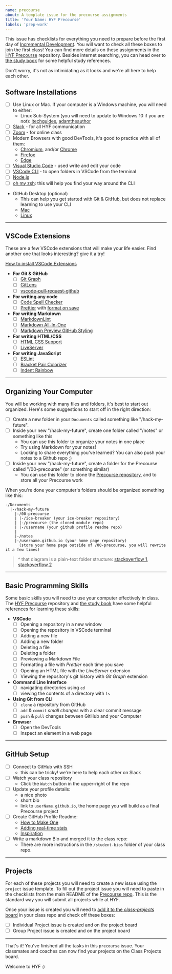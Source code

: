 ```yaml
---
name: precourse
about: A template issue for the precourse assignments
title: 'Your Name: HYF Precourse'
labels: 'prep-work'
---
```


<!--
  your class repository will have hundreds of issues by the end of HYF
  make your issue easy to find:

  - milestone: `precourse`
  - assign: yourself
-->

This issue has checklists for everything you need to prepare before the first day of [Incremental Development](https://github.com/hackyourfuturebelgium/incremental-development). You will want to check all these boxes to join the first class! You can find more details on these assignments in the [HYF Precourse](https://github.com/hackyourfuturebelgium/precourse) repository. Besides internet searching, you can head over to [the study book](https://hackyourfuture.github.io/study) for some helpful study references.

Don't worry, it's not as intimidating as it looks and we're all here to help each other.

## Software Installations

- [ ] Use Linux or Mac. If your computer is a Windows machine, you will need to either:
  - Linux Sub-System (you will need to update to Windows 10 if you are not): [itechguides](https://www.itechguides.com/windows-subsystem-for-linux/), [adamtheauthor](https://adamtheautomator.com/windows-subsystem-for-linux/)
- [ ] [Slack](https://slack.com/intl/en-be/downloads/) - for all HYF communication
- [ ] [Zoom](https://zoom.us/support/download) - for online class
- [ ] Modern Browsers with good DevTools, it's good to practice with all of them:
  - [Chromium](https://download-chromium.appspot.com/), and/or [Chrome](https://www.google.com/chrome/)
  - [Firefox](https://www.mozilla.org/en-US/firefox/developer/)
  - [Edge](https://www.microsoft.com/en-us/edge)
- [ ] [Visual Studio Code](https://code.visualstudio.com/download) - used write and edit your code
- [ ] [VSCode CLI](https://stackoverflow.com/a/39604469) - to open folders in VSCode from the terminal
- [ ] [Node.js](https://nodejs.org/en/)
- [ ] [oh my zsh](https://ohmyz.sh/): this will help you find your way around the CLI
- GitHub Desktop (optional)
  - This can help you get started with Git & GitHub, but does not replace learning to use your CLI
  - [Mac](https://desktop.github.com/)
  - [Linux](https://github.com/shiftkey/desktop#debianubuntu-distributions)

---

## VSCode Extensions

These are a few VSCode extensions that will make your life easier. Find another one that looks interesting? give it a try!

[How to install VSCode Extensions](https://www.youtube.com/watch?v=PmdbndOoKq4)

- **For Git & GitHub**
  - [ ] [Git Graph](https://marketplace.visualstudio.com/items?itemName=mhutchie.git-graph)
  - [ ] [GitLens](https://marketplace.visualstudio.com/items?itemName=eamodio.gitlens)
  - [ ] [vscode-pull-request-github](https://marketplace.visualstudio.com/items?itemName=GitHub.vscode-pull-request-github)
- **For writing any code**
  - [ ] [Code Spell Checker](https://marketplace.visualstudio.com/items?itemName=streetsidesoftware.code-spell-checker)
  - [ ] [Prettier](https://marketplace.visualstudio.com/items?itemName=esbenp.prettier-vscode#overview) with [format on save](https://www.digitalocean.com/community/tutorials/how-to-format-code-with-prettier-in-visual-studio-code#step-2-%E2%80%94-formatting-code-on-save)
- **For writing Markdown**
  - [ ] [MarkdownLint](https://marketplace.visualstudio.com/items?itemName=DavidAnson.vscode-markdownlint)
  - [ ] [Markdown All-In-One](https://marketplace.visualstudio.com/items?itemName=yzhang.markdown-all-in-one)
  - [ ] [Markdown Preview GitHub Styling](https://marketplace.visualstudio.com/items?itemName=bierner.markdown-preview-github-styles)
- **For writing HTML/CSS**
  - [ ] [HTML CSS Support](https://marketplace.visualstudio.com/items?itemName=ecmel.vscode-html-css)
  - [ ] [LiveServer](https://marketplace.visualstudio.com/items?itemName=ritwickdey.LiveServer)
- **For writing JavaScript**
  - [ ] [ESLint](https://marketplace.visualstudio.com/items?itemName=dbaeumer.vscode-eslint)
  - [ ] [Bracket Pair Colorizer](https://marketplace.visualstudio.com/items?itemName=CoenraadS.bracket-pair-colorizer)
  - [ ] [Indent Rainbow](https://marketplace.visualstudio.com/items?itemName=oderwat.indent-rainbow)

---

## Organizing Your Computer

You will be working with many files and folders, it's best to start out organized. Here's some suggestions to start off in the right direction:

- [ ] Create a new folder in your `Documents` called something like "/hack-my-future".
- [ ] Inside your new "/hack-my-future", create one folder called "/notes" or something like this
  - You can use this folder to organize your notes in one place
  - Try using Markdown for your notes!
  - Looking to share everything you've learned? You can also push your notes to a Github repo ;)
- [ ] Inside your new "/hack-my-future", create a folder for the Precourse called "/00-precourse" (or something similar)
  - You can use this folder to clone the [Precourse repository](https://github.com/hackyourfuturebelgium/precourse), and to store all your Precourse work

When you're done your computer's folders should be organized something like this:

```
-/Documents
  |-/hack-my-future
    |-/00-precourse
    | |-/ice-breaker (your ice-breaker repository)
    | |-/precourse (the cloned module repo)
    | |-/username (your github profile readme repo)
    |
    |-/notes
    |-/username.github.io (your home page repository)
      (store your home page outside of /00-precourse, you will rewrite it a few times)
```

> ^ that diagram is a plain-text folder structure: [stackoverflow 1](https://stackoverflow.com/questions/38299992/how-to-create-a-folder-directory-structure-in-plaintext-for-documentation), [stackoverflow 2](https://stackoverflow.com/questions/19699059/representing-directory-file-structure-in-markdown-syntax)

---

## Basic Programming Skills

Some basic skills you will need to use your computer effectively in class. The [HYF Precourse](https://github.com/hackyourfuturebelgium/precourse) repository and [the study book](https://hackyourfuture.github.io/study) have some helpful references for learning these skills:

- **VSCode**
  - [ ] Opening a repository in a new window
  - [ ] Opening the repository in VSCode terminal
  - [ ] Adding a new file
  - [ ] Adding a new folder
  - [ ] Deleting a file
  - [ ] Deleting a folder
  - [ ] Previewing a Markdown File
  - [ ] Formatting a file with _Prettier_ each time you save
  - [ ] Opening an HTML file with the _LiveServer_ extension
  - [ ] Viewing the repository's git history with _Git Graph_ extension
- **Command Line Interface**
  - [ ] navigating directories using `cd`
  - [ ] viewing the contents of a directory with `ls`
- **Using Git from CLI**
  - [ ] `clone` a repository from GitHub
  - [ ] `add` & `commit` _small changes_ with a clear commit message
  - [ ] `push` & `pull` changes between GitHub and your Computer
- **Browser**
  - [ ] Open the DevTools
  - [ ] Inspect an element in a web page

---

## GitHub Setup

- [ ] Connect to GitHub with SSH
  - this can be tricky! we're here to help each other on Slack
- [ ] Watch your class repository
  - Click the `Watch` button in the upper-right of the repo
- [ ] Update your profile details:
  - a nice photo
  - short bio
  - link to `userName.github.io`, the home page you will build as a final Precourse project
- [ ] Create GitHub Profile Readme:
  - [How to Make One](https://www.aboutmonica.com/blog/how-to-create-a-github-profile-readme)
  - [Adding real-time stats](https://github.com/anuraghazra/github-readme-stats)
  - [Inspiration](https://github.com/abhisheknaiidu/awesome-github-profile-readme)
- [ ] Write a markdown Bio and merged it to the class repo:
  - There are more instructions in the `/student-bios` folder of your class repo.

---

## Projects

For each of these projects you will need to create a new issue using the `project` issue template. To fill out the project issue you will need to paste in the checklists from the main README of the [Precourse repo](https://github.com/hackyourfuturebelgium/precourse). This is the standard way you will submit all projects while at HYF.

Once your issue is created you will need to [add it to the _class-projects_ board](https://docs.github.com/en/free-pro-team@latest/github/managing-your-work-on-github/adding-issues-and-pull-requests-to-a-project-board) in your class repo and check off these boxes:

- [ ] Individual Project issue is created and on the project board
- [ ] Group Project issue is created and on the project board

---

That's it! You've finished all the tasks in this `precourse` issue. Your classmates and coaches can now find your projects on the Class Projects board.

Welcome to HYF :)
